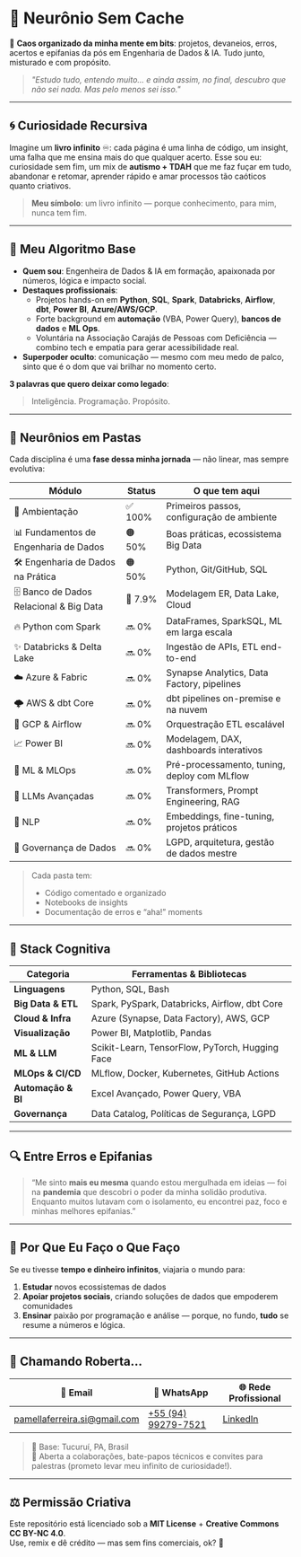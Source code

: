 # 🧠 Neurônio Sem Cache

🤯 **Caos organizado da minha mente em bits**: projetos, devaneios, erros, acertos e epifanias da pós em Engenharia de Dados & IA. Tudo junto, misturado e com propósito.

> _"Estudo tudo, entendo muito… e ainda assim, no final, descubro que não sei nada. Mas pelo menos sei isso."_  

---

## 🌀 Curiosidade Recursiva

Imagine um **livro infinito** ♾️: cada página é uma linha de código, um insight, uma falha que me ensina mais do que qualquer acerto. Esse sou eu: curiosidade sem fim, um mix de **autismo + TDAH** que me faz fuçar em tudo, abandonar e retomar, aprender rápido e amar processos tão caóticos quanto criativos.

> **Meu símbolo**: um livro infinito — porque conhecimento, para mim, nunca tem fim.

---

## 🧬 Meu Algoritmo Base

- **Quem sou**: Engenheira de Dados & IA em formação, apaixonada por números, lógica e impacto social.  
- **Destaques profissionais**:  
  - Projetos hands-on em **Python**, **SQL**, **Spark**, **Databricks**, **Airflow**, **dbt**, **Power BI**, **Azure/AWS/GCP**.  
  - Forte background em **automação** (VBA, Power Query), **bancos de dados** e **ML Ops**.  
  - Voluntária na Associação Carajás de Pessoas com Deficiência — combino tech e empatia para gerar acessibilidade real.  
- **Superpoder oculto**: comunicação — mesmo com meu medo de palco, sinto que é o dom que vai brilhar no momento certo.

**3 palavras que quero deixar como legado**:  
> Inteligência. Programação. Propósito.

---

## 📂 Neurônios em Pastas

Cada disciplina é uma **fase dessa minha jornada** — não linear, mas sempre evolutiva:

| Módulo                                       | Status          | O que tem aqui                                      |
|-----------------------------------------------|-----------------|-----------------------------------------------------|
| 🏁 Ambientação                                | ✅ 100%         | Primeiros passos, configuração de ambiente         |
| 📊 Fundamentos de Engenharia de Dados         | 🟠 50%          | Boas práticas, ecossistema Big Data                |
| 🛠️ Engenharia de Dados na Prática            | 🟠 50%          | Python, Git/GitHub, SQL                            |
| 🗄️ Banco de Dados Relacional & Big Data      | 🔵 7.9%         | Modelagem ER, Data Lake, Cloud                     |
| 🔥 Python com Spark                           | 🔜 0%           | DataFrames, SparkSQL, ML em larga escala           |
| ✨ Databricks & Delta Lake                    | 🔜 0%           | Ingestão de APIs, ETL end-to-end                   |
| ☁️ Azure & Fabric                             | 🔜 0%           | Synapse Analytics, Data Factory, pipelines         |
| 🌩️ AWS & dbt Core                             | 🔜 0%           | dbt pipelines on-premise e na nuvem                |
| 🛫 GCP & Airflow                              | 🔜 0%           | Orquestração ETL escalável                         |
| 📈 Power BI                                   | 🔜 0%           | Modelagem, DAX, dashboards interativos             |
| 🤖 ML & MLOps                                 | 🔜 0%           | Pré-processamento, tuning, deploy com MLflow       |
| 🧠 LLMs Avançadas                             | 🔜 0%           | Transformers, Prompt Engineering, RAG              |
| 💬 NLP                                        | 🔜 0%           | Embeddings, fine-tuning, projetos práticos         |
| 🔐 Governança de Dados                        | 🔜 0%           | LGPD, arquitetura, gestão de dados mestre          |

> Cada pasta tem:
> - Código comentado e organizado  
> - Notebooks de insights  
> - Documentação de erros e “aha!” moments  

---

## 🧠 Stack Cognitiva

| Categoria              | Ferramentas & Bibliotecas                             |
|------------------------|--------------------------------------------------------|
| **Linguagens**         | Python, SQL, Bash                                      |
| **Big Data & ETL**     | Spark, PySpark, Databricks, Airflow, dbt Core         |
| **Cloud & Infra**      | Azure (Synapse, Data Factory), AWS, GCP               |
| **Visualização**       | Power BI, Matplotlib, Pandas                          |
| **ML & LLM**           | Scikit-Learn, TensorFlow, PyTorch, Hugging Face       |
| **MLOps & CI/CD**      | MLflow, Docker, Kubernetes, GitHub Actions            |
| **Automação & BI**     | Excel Avançado, Power Query, VBA                      |
| **Governança**         | Data Catalog, Políticas de Segurança, LGPD            |

---

## 🔍 Entre Erros e Epifanias

> “Me sinto **mais eu mesma** quando estou mergulhada em ideias — foi na **pandemia** que descobri o poder da minha solidão produtiva. Enquanto muitos lutavam com o isolamento, eu encontrei paz, foco e minhas melhores epifanias.”

---

## 🌌 Por Que Eu Faço o Que Faço

Se eu tivesse **tempo e dinheiro infinitos**, viajaria o mundo para:
1. **Estudar** novos ecossistemas de dados  
2. **Apoiar projetos sociais**, criando soluções de dados que empoderem comunidades  
3. **Ensinar** paixão por programação e análise — porque, no fundo, **tudo** se resume a números e lógica.

---

## 📡 Chamando Roberta…

| 📧 Email                        | 📱 WhatsApp               | 🌐 Rede Profissional                       |
|---------------------------------|---------------------------|------------------------------|
| pamellaferreira.si@gmail.com       | [+55 (94) 99279-7521](https://wa.me/5594992797521?text=Ol%C3%A1%21%20Encontrei%20seu%20contato%20atrav%C3%A9s%20do%20reposit%C3%B3rio%20%22neuronio-sem-cache%22%20e%20gostaria%20de%20conversar%20com%20voc%C3%AA.%20Podemos%20falar%20um%20pouquinho%3F)       | [LinkedIn](https://www.linkedin.com/in/robertaferreira91) |

> 📍 Base: Tucuruí, PA, Brasil  
> 🤝 Aberta a colaborações, bate-papos técnicos e convites para palestras (prometo levar meu infinito de curiosidade!).

---

## ⚖️ Permissão Criativa

Este repositório está licenciado sob a **MIT License** + **Creative Commons CC BY-NC 4.0**.  
Use, remix e dê crédito — mas sem fins comerciais, ok? 💜

